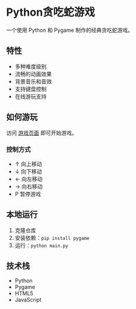 # Python贪吃蛇游戏

一个使用 Python 和 Pygame 制作的经典贪吃蛇游戏。

## 特性

- 多种难度级别
- 流畅的动画效果
- 背景音乐和音效
- 支持键盘控制
- 在线游玩支持

## 如何游玩

访问 [游戏页面](https://knightmaro.github.io/) 即可开始游戏。

### 控制方式
- ↑ 向上移动
- ↓ 向下移动
- ← 向左移动
- → 向右移动
- P 暂停游戏

## 本地运行

1. 克隆仓库
2. 安装依赖：`pip install pygame`
3. 运行：`python main.py`

## 技术栈

- Python
- Pygame
- HTML5
- JavaScript
